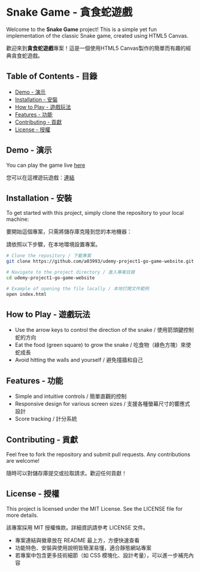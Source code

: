 # Snake Game - 貪食蛇遊戲

Welcome to the **Snake Game** project! This is a simple yet fun implementation of the classic Snake game, created using HTML5 Canvas.

歡迎來到**貪食蛇遊戲**專案！這是一個使用HTML5 Canvas製作的簡單而有趣的經典貪食蛇遊戲。

## Table of Contents - 目錄

- [Demo - 演示](#demo)
- [Installation - 安裝](#installation)
- [How to Play - 遊戲玩法](#how-to-play)
- [Features - 功能](#features)
- [Contributing - 貢獻](#contributing)
- [License - 授權](#license)

## Demo - 演示

You can play the game live [here](https://snake-game-2024.netlify.app/)


您可以在這裡遊玩遊戲：[連結](https://snake-game-2024.netlify.app/)

## Installation - 安裝

To get started with this project, simply clone the repository to your local machine:

要開始這個專案，只需將儲存庫克隆到您的本地機器：

請依照以下步驟，在本地環境設置專案。

```bash
# Clone the repository / 下載專案
git clone https://github.com/a03993/udemy-project1-go-game-website.git

# Navigate to the project directory / 進入專案目錄
cd udemy-project1-go-game-website

# Example of opening the file locally / 本地打開文件範例
open index.html
```

## How to Play - 遊戲玩法

- Use the arrow keys to control the direction of the snake / 使用箭頭鍵控制蛇的方向
- Eat the food (green square) to grow the snake / 吃食物（綠色方塊）來使蛇成長
- Avoid hitting the walls and yourself / 避免撞牆和自己

## Features - 功能

- Simple and intuitive controls / 簡單直觀的控制
- Responsive design for various screen sizes / 支援各種螢幕尺寸的響應式設計
- Score tracking / 計分系統

## Contributing - 貢獻

Feel free to fork the repository and submit pull requests. Any contributions are welcome!

隨時可以對儲存庫提交或拉取請求。歡迎任何貢獻！

## License - 授權

This project is licensed under the MIT License. See the LICENSE file for more details.

該專案採用 MIT 授權條款。詳細資訊請參考 LICENSE 文件。

- 專案連結與徽章放在 README 最上方，方便快速查看
- 功能特色、安裝與使用說明皆簡潔易懂，適合靜態網站專案
- 若專案中包含更多技術細節（如 CSS 模塊化、設計考量），可以進一步補充內容
